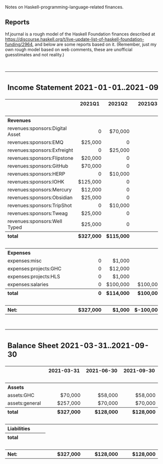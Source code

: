 Notes on Haskell-programming-language-related finances.

## Reports

hf.journal is a rough model of the Haskell Foundation finances described at
https://discourse.haskell.org/t/live-update-list-of-haskell-foundation-funding/2964,
and below are some reports based on it. 
(Remember, just my own rough model based on web comments, 
these are unofficial guesstimates and not reality.)

<!--

To update:

1. Update and commit hf.journal
2. `make` to update the reports and commit the readme
3. Push/merge to publish on github

-->
<!-- REPORTS -->

<br>
<table><tr><th colspan="5" style="text-align:left"><h2>Income Statement 2021-01-01..2021-09-30</h2></th></tr><tr><th></th><th>2021Q1</th><th>2021Q2</th><th>2021Q3</th><th>Total</th></tr><tr><td colspan="5">&nbsp;</td></tr><tr><th colspan="5" style="text-align:left">Revenues</th></tr><tr><td style="text-align:left" class="account">revenues:sponsors:Digital Asset</td><td style="text-align:right" class="amount">0</td><td style="text-align:right" class="amount">$70,000</td><td style="text-align:right" class="amount">0</td><td style="text-align:right" class="amount rowtotal">$70,000</td></tr><tr><td style="text-align:left" class="account">revenues:sponsors:EMQ</td><td style="text-align:right" class="amount">$25,000</td><td style="text-align:right" class="amount">0</td><td style="text-align:right" class="amount">0</td><td style="text-align:right" class="amount rowtotal">$25,000</td></tr><tr><td style="text-align:left" class="account">revenues:sponsors:Exfreight</td><td style="text-align:right" class="amount">0</td><td style="text-align:right" class="amount">$25,000</td><td style="text-align:right" class="amount">0</td><td style="text-align:right" class="amount rowtotal">$25,000</td></tr><tr><td style="text-align:left" class="account">revenues:sponsors:Flipstone</td><td style="text-align:right" class="amount">$20,000</td><td style="text-align:right" class="amount">0</td><td style="text-align:right" class="amount">0</td><td style="text-align:right" class="amount rowtotal">$20,000</td></tr><tr><td style="text-align:left" class="account">revenues:sponsors:GitHub</td><td style="text-align:right" class="amount">$70,000</td><td style="text-align:right" class="amount">0</td><td style="text-align:right" class="amount">0</td><td style="text-align:right" class="amount rowtotal">$70,000</td></tr><tr><td style="text-align:left" class="account">revenues:sponsors:HERP</td><td style="text-align:right" class="amount">0</td><td style="text-align:right" class="amount">$10,000</td><td style="text-align:right" class="amount">0</td><td style="text-align:right" class="amount rowtotal">$10,000</td></tr><tr><td style="text-align:left" class="account">revenues:sponsors:IOHK</td><td style="text-align:right" class="amount">$125,000</td><td style="text-align:right" class="amount">0</td><td style="text-align:right" class="amount">0</td><td style="text-align:right" class="amount rowtotal">$125,000</td></tr><tr><td style="text-align:left" class="account">revenues:sponsors:Mercury</td><td style="text-align:right" class="amount">$12,000</td><td style="text-align:right" class="amount">0</td><td style="text-align:right" class="amount">0</td><td style="text-align:right" class="amount rowtotal">$12,000</td></tr><tr><td style="text-align:left" class="account">revenues:sponsors:Obsidian</td><td style="text-align:right" class="amount">$25,000</td><td style="text-align:right" class="amount">0</td><td style="text-align:right" class="amount">0</td><td style="text-align:right" class="amount rowtotal">$25,000</td></tr><tr><td style="text-align:left" class="account">revenues:sponsors:TripShot</td><td style="text-align:right" class="amount">0</td><td style="text-align:right" class="amount">$10,000</td><td style="text-align:right" class="amount">0</td><td style="text-align:right" class="amount rowtotal">$10,000</td></tr><tr><td style="text-align:left" class="account">revenues:sponsors:Tweag</td><td style="text-align:right" class="amount">$25,000</td><td style="text-align:right" class="amount">0</td><td style="text-align:right" class="amount">0</td><td style="text-align:right" class="amount rowtotal">$25,000</td></tr><tr><td style="text-align:left" class="account">revenues:sponsors:Well Typed</td><td style="text-align:right" class="amount">$25,000</td><td style="text-align:right" class="amount">0</td><td style="text-align:right" class="amount">0</td><td style="text-align:right" class="amount rowtotal">$25,000</td></tr><tr><th style="text-align:left">total</th><th style="text-align:right" class="amount coltotal">$327,000</th><th style="text-align:right" class="amount coltotal">$115,000</th><th style="text-align:right" class="amount coltotal">0</th><th style="text-align:right" class="amount coltotal">$442,000</th></tr><tr><td colspan="5">&nbsp;</td></tr><tr><th colspan="5" style="text-align:left">Expenses</th></tr><tr><td style="text-align:left" class="account">expenses:misc</td><td style="text-align:right" class="amount">0</td><td style="text-align:right" class="amount">$1,000</td><td style="text-align:right" class="amount">0</td><td style="text-align:right" class="amount rowtotal">$1,000</td></tr><tr><td style="text-align:left" class="account">expenses:projects:GHC</td><td style="text-align:right" class="amount">0</td><td style="text-align:right" class="amount">$12,000</td><td style="text-align:right" class="amount">0</td><td style="text-align:right" class="amount rowtotal">$12,000</td></tr><tr><td style="text-align:left" class="account">expenses:projects:HLS</td><td style="text-align:right" class="amount">0</td><td style="text-align:right" class="amount">$1,000</td><td style="text-align:right" class="amount">0</td><td style="text-align:right" class="amount rowtotal">$1,000</td></tr><tr><td style="text-align:left" class="account">expenses:salaries</td><td style="text-align:right" class="amount">0</td><td style="text-align:right" class="amount">$100,000</td><td style="text-align:right" class="amount">$100,000</td><td style="text-align:right" class="amount rowtotal">$200,000</td></tr><tr><th style="text-align:left">total</th><th style="text-align:right" class="amount coltotal">0</th><th style="text-align:right" class="amount coltotal">$114,000</th><th style="text-align:right" class="amount coltotal">$100,000</th><th style="text-align:right" class="amount coltotal">$214,000</th></tr><tr><td colspan="5">&nbsp;</td></tr><tr><th style="text-align:left">Net:</th><th style="text-align:right" class="amount coltotal">$327,000</th><th style="text-align:right" class="amount coltotal">$1,000</th><th style="text-align:right" class="amount coltotal">$-100,000</th><th style="text-align:right" class="amount coltotal">$228,000</th></tr></table>
<br>
<table><tr><th colspan="4" style="text-align:left"><h2>Balance Sheet 2021-03-31..2021-09-30</h2></th></tr><tr><th></th><th>2021-03-31</th><th>2021-06-30</th><th>2021-09-30</th></tr><tr><td colspan="4">&nbsp;</td></tr><tr><th colspan="4" style="text-align:left">Assets</th></tr><tr><td style="text-align:left" class="account">assets:GHC</td><td style="text-align:right" class="amount">$70,000</td><td style="text-align:right" class="amount">$58,000</td><td style="text-align:right" class="amount">$58,000</td></tr><tr><td style="text-align:left" class="account">assets:general</td><td style="text-align:right" class="amount">$257,000</td><td style="text-align:right" class="amount">$70,000</td><td style="text-align:right" class="amount">$70,000</td></tr><tr><th style="text-align:left">total</th><th style="text-align:right" class="amount coltotal">$327,000</th><th style="text-align:right" class="amount coltotal">$128,000</th><th style="text-align:right" class="amount coltotal">$128,000</th></tr><tr><td colspan="4">&nbsp;</td></tr><tr><th colspan="4" style="text-align:left">Liabilities</th></tr><tr><th style="text-align:left">total</th></tr><tr><td colspan="4">&nbsp;</td></tr><tr><th style="text-align:left">Net:</th><th style="text-align:right" class="amount coltotal">$327,000</th><th style="text-align:right" class="amount coltotal">$128,000</th><th style="text-align:right" class="amount coltotal">$128,000</th></tr></table>
